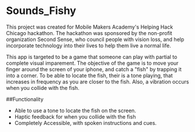 # Sounds_Fishy
This project was created for Mobile Makers Academy's Helping Hack Chicago hackathon. The hackathon was sponsored by the 
non-profit organization Second Sense, who council people with vision loss, and help incorporate technology into their lives 
to help them live a normal life. 

This app is targeted to be a game that someone can play with partial to complete visual imparement. The objective of the game 
is to move your finger around the screen of your iphone, and catch a "fish" by trapping it into a corner. To be able to locate
the fish, their is a tone playing, that increases in frequency as you are closer to the fish. Also, a vibration occurs when 
you collide with the fish.

##Functionality
* Able to use a tone to locate the fish on the screen.
* Haptic feedback for when you collide with the fish
* Completely Accessible, with spoken instructions and cues. 
